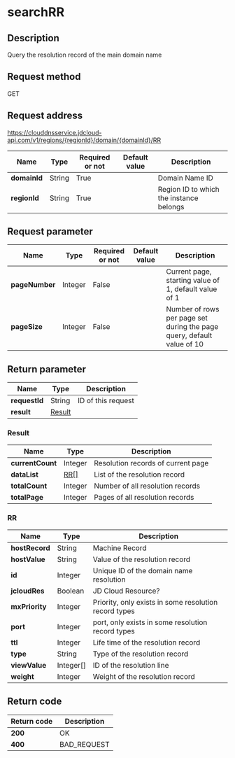 # searchRR


## Description
Query the resolution record of the main domain name

## Request method
GET

## Request address
https://clouddnsservice.jdcloud-api.com/v1/regions/{regionId}/domain/{domainId}/RR

|Name|Type|Required or not|Default value|Description|
|---|---|---|---|---|
|**domainId**|String|True||Domain Name ID|
|**regionId**|String|True||Region ID to which the instance belongs|

## Request parameter
|Name|Type|Required or not|Default value|Description|
|---|---|---|---|---|
|**pageNumber**|Integer|False||Current page, starting value of 1, default value of 1|
|**pageSize**|Integer|False||Number of rows per page set during the page query, default value of 10|


## Return parameter
|Name|Type|Description|
|---|---|---|
|**requestId**|String|ID of this request|
|**result**|[Result](##Result)||


### <a name="Result">Result</a>
|Name|Type|Description|
|---|---|---|
|**currentCount**|Integer|Resolution records of current page|
|**dataList**|[RR[]](##RR)|List of the resolution record|
|**totalCount**|Integer|Number of all resolution records|
|**totalPage**|Integer|Pages of all resolution records|
### <a name="RR">RR</a>
|Name|Type|Description|
|---|---|---|
|**hostRecord**|String|Machine Record|
|**hostValue**|String|Value of the resolution record|
|**id**|Integer|Unique ID of the domain name resolution|
|**jcloudRes**|Boolean|JD Cloud Resource?|
|**mxPriority**|Integer|Priority, only exists in some resolution record types|
|**port**|Integer|port, only exists in some resolution record types|
|**ttl**|Integer|Life time of the resolution record|
|**type**|String|Type of the resolution record|
|**viewValue**|Integer[]|ID of the resolution line|
|**weight**|Integer|Weight of the resolution record|

## Return code
|Return code|Description|
|---|---|
|**200**|OK|
|**400**|BAD_REQUEST|
